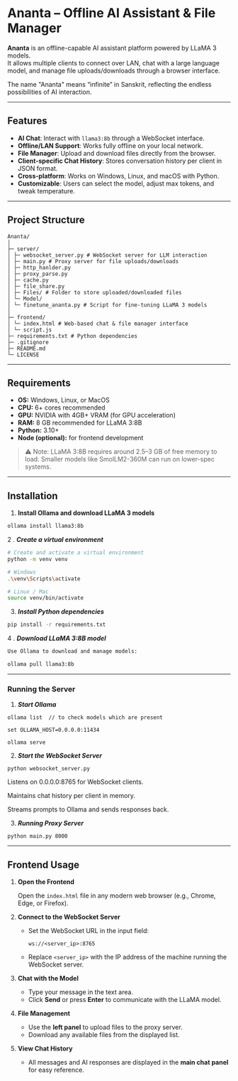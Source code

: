 # Ananta – Offline AI Assistant & File Manager

**Ananta** is an offline-capable AI assistant platform powered by LLaMA 3 models.  
It allows multiple clients to connect over LAN, chat with a large language model, and manage file uploads/downloads through a browser interface.  

The name "Ananta" means “infinite” in Sanskrit, reflecting the endless possibilities of AI interaction.

---

## Features

- **AI Chat**: Interact with `llama3:8b` through a WebSocket interface.
- **Offline/LAN Support**: Works fully offline on your local network.
- **File Manager**: Upload and download files directly from the browser.
- **Client-specific Chat History**: Stores conversation history per client in JSON format.
- **Cross-platform**: Works on Windows, Linux, and macOS with Python.
- **Customizable**: Users can select the model, adjust max tokens, and tweak temperature.

---

## Project Structure

```
Ananta/
│
├─ server/
│ ├─ websocket_server.py # WebSocket server for LLM interaction
│ ├─ main.py # Proxy server for file uploads/downloads
│ ├─ http_hanlder.py 
│ ├─ proxy_parse.py 
│ ├─ cache.py 
│ ├─ file_share.py 
│ ├─ Files/ # Folder to store uploaded/downloaded files
│ └─ Model/
│ └─ finetune_ananta.py # Script for fine-tuning LLaMA 3 models
│
├─ frontend/
│ └─ index.html # Web-based chat & file manager interface
│ └─ script.js    
├─ requirements.txt # Python dependencies
├─ .gitignore
├─ README.md
└─ LICENSE 
```

---
## Requirements

- **OS:** Windows, Linux, or MacOS
- **CPU:** 6+ cores recommended
- **GPU:** NVIDIA with 4GB+ VRAM (for GPU acceleration)
- **RAM:** 8 GB recommended for LLaMA 3:8B
- **Python:** 3.10+
- **Node (optional):** for frontend development

> ⚠️ Note: LLaMA 3:8B requires around 2.5–3 GB of free memory to load. Smaller models like SmolLM2-360M can run on lower-spec systems.

---

## Installation

1. **Install Ollama and download LLaMA 3 models**
```bash
ollama install llama3:8b
```

2 . ***Create a virtual environment***
```bash
# Create and activate a virtual environment
python -m venv venv

# Windows
.\venv\Scripts\activate

# Linux / Mac
source venv/bin/activate
```
3. ***Install Python dependencies***
```bash
pip install -r requirements.txt
```
4 . ***Download LLaMA 3:8B model***
```bash
Use Ollama to download and manage models:

ollama pull llama3:8b
```

---
### Running the Server
1. ***Start Ollama***
```
ollama list  // to check models which are present

set OLLAMA_HOST=0.0.0.0:11434

ollama serve
```

2. ***Start the WebSocket Server***
```
python websocket_server.py
```
Listens on 0.0.0.0:8765 for WebSocket clients.

Maintains chat history per client in memory.

Streams prompts to Ollama and sends responses back.

3. ***Running Proxy Server***
```
python main.py 8000
```

---

## Frontend Usage

1. **Open the Frontend**

   Open the `index.html` file in any modern web browser (e.g., Chrome, Edge, or Firefox).

2. **Connect to the WebSocket Server**

   - Set the WebSocket URL in the input field:  
     ```
     ws://<server_ip>:8765
     ```
   - Replace `<server_ip>` with the IP address of the machine running the WebSocket server.

3. **Chat with the Model**

   - Type your message in the text area.  
   - Click **Send** or press **Enter** to communicate with the LLaMA model.

4. **File Management**

   - Use the **left panel** to upload files to the proxy server.  
   - Download any available files from the displayed list.

5. **View Chat History**

   - All messages and AI responses are displayed in the **main chat panel** for easy reference.